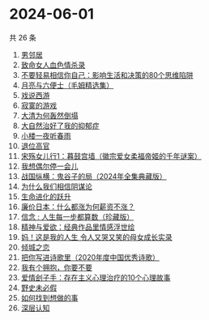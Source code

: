 # 2024-06-01

共 26 条

<!-- BEGIN WEREAD -->
<!-- 最后更新时间 2024-06-01 19:01:03 +0800 -->
1. [男邻居](https://weread.qq.com/web/bookDetail/750323e0813ab8c4bg013c1e)
1. [致命女人血色情杀录](https://weread.qq.com/web/bookDetail/b8e32c70813ab8de0g0161d4)
1. [不要轻易相信你自己：影响生活和决策的80个思维陷阱](https://weread.qq.com/web/bookDetail/6b532940813ab8cc8g015d3c)
1. [月亮与六便士（毛姆精选集）](https://weread.qq.com/web/bookDetail/3f932c60723f42ba3f94a30)
1. [戏说西游](https://weread.qq.com/web/bookDetail/e5d32a60813ab8bdcg010583)
1. [寂寞的游戏](https://weread.qq.com/web/bookDetail/d3a32f707164850cd3a812d)
1. [大清为何轰然倒塌](https://weread.qq.com/web/bookDetail/45e32a60813ab8dfag0107ed)
1. [大自然治好了我的抑郁症](https://weread.qq.com/web/bookDetail/3e232cb0813ab7d65g018ad1)
1. [小楼一夜听春雨](https://weread.qq.com/web/bookDetail/b7232a30813ab8da4g0152a2)
1. [退位高官](https://weread.qq.com/web/bookDetail/d0332440813ab8db0g016de8)
1. [宋殇女儿行1：暮鼓宫墙（徽宗爱女柔福帝姬的千年谜案）](https://weread.qq.com/web/bookDetail/237329c0813ab8dbfg018b25)
1. [我想偶尔停一会儿](https://weread.qq.com/web/bookDetail/57432ab0813ab7d21g018fbb)
1. [战国纵横：鬼谷子的局（2024年全集典藏版）](https://weread.qq.com/web/bookDetail/21132100813ab8c02g018dbc)
1. [为什么我们相信阴谋论](https://weread.qq.com/web/bookDetail/5da32ca0813ab8bc3g015a3c)
1. [生命进化的跃升](https://weread.qq.com/web/bookDetail/26d32ff071f956d326d36a5)
1. [廉价日本：什么都涨为何薪资不涨？](https://weread.qq.com/web/bookDetail/b4e32bf0813ab8df4g01081c)
1. [信念 : 人生每一步都算数（珍藏版）](https://weread.qq.com/web/bookDetail/9e1326b0813ab8736g0119ec)
1. [精神与爱欲：经典作品里情感浮世绘](https://weread.qq.com/web/bookDetail/e65320f0813ab8d60g019d67)
1. [妈！这是我的人生 令人又哭又笑的母女成长实录](https://weread.qq.com/web/bookDetail/f6d32160813ab7e49g012e99)
1. [倾城之恋](https://weread.qq.com/web/bookDetail/3d53237071551cd13d5e2fd)
1. [把你写进诗歌里（2020年度中国优秀诗歌）](https://weread.qq.com/web/bookDetail/f7632ea0813ab8d62g012911)
1. [我有个拥抱，你要不要](https://weread.qq.com/web/bookDetail/f4532c70813ab8df3g0130ad)
1. [爱情刽子手：存在主义心理治疗的10个心理故事](https://weread.qq.com/web/bookDetail/28a329007260a56928aa6c7)
1. [野史未必假](https://weread.qq.com/web/bookDetail/cfc32c60813ab8d32g013aca)
1. [如何找到想做的事](https://weread.qq.com/web/bookDetail/71a32fb0813ab8de8g019cc9)
1. [深层认知](https://weread.qq.com/web/bookDetail/04132af071dd12ef041c829)
<!-- END WEREAD -->